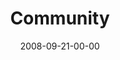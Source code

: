 ---
layout: message
category: message
series: "Core Strength"
title: "Community"
date: 2008-09-21-00-00
message_id: 520
audio: "http://s3.amazonaws.com/crossroadsaudiomessages/092008ServiceAudio.mp3"
audio-duration: "30:59"
program: "http://s3.amazonaws.com/crossroads-media/media/legacy/documents/0920_21Program.pdf"
notes-description: ""
notes: "http://s3.amazonaws.com/crossroads-media/media/legacy/documents/092008StudyNotes.pdf"
notes-title: "Core Strength&#58; Community (Study Notes)"
description: "Brian Tome discusses how being in community with others is another essential aspect of spiritual growth, another core 
discipline."
video: "https://s3.amazonaws.com/crossroadsvideomessages/092008Service.mp4"
video-duration: "30:59"
video-image: "http://s3.amazonaws.com/crossroads-media/images/legacy/content/092008ServiceStill.jpg"
flag: "N"
---